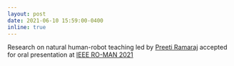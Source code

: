 ```yaml
---
layout: post
date: 2021-06-10 15:59:00-0400
inline: true
---
```

Research on natural human-robot teaching led by [Preeti Ramaraj](https://preetiramaraj.github.io/) accepted for oral presentation at [IEEE RO-MAN 2021](https://ro-man2021.org/)
